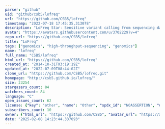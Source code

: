 ```yaml
---
parser: "github"
uid: "github/csb5/lofreq"
url: "https://github.com/CSB5/lofreq"
timestamp: "2022-07-18 17:45:35.313078"
description: "LoFreq Star: Sensitive variant calling from sequencing data"
avatar: "https://avatars.githubusercontent.com/u/3702229?v=4"
repo_url: "https://github.com/CSB5/lofreq"
title: "LoFreq"
tags: ["genomics", "high-throughput-sequencing", "genomics"]
name: "lofreq"
full_name: "CSB5/lofreq"
html_url: "https://github.com/CSB5/lofreq"
created_at: "2014-10-31T03:19:19Z"
updated_at: "2022-07-09T08:44:02Z"
clone_url: "https://github.com/CSB5/lofreq.git"
homepage: "http://csb5.github.io/lofreq/"
size: 23254
stargazers_count: 84
watchers_count: 84
language: "C"
open_issues_count: 62
license: {"key": "other", "name": "Other", "spdx_id": "NOASSERTION", "url": null, "node_id": "MDc6TGljZW5zZTA="}
subscribers_count: 10
owner: {"html_url": "https://github.com/CSB5", "avatar_url": "https://avatars.githubusercontent.com/u/3702229?v=4", "login": "CSB5", "type": "Organization"}
date: "2025-02-08 14:23:44.337093"
---
```

